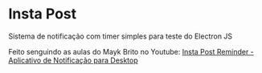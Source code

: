 # Insta Post

Sistema de notificação com timer simples para teste do Electron JS

Feito senguindo as aulas do Mayk Brito no Youtube: [Insta Post Reminder - Aplicativo de Notificação para Desktop](<https://www.youtube.com/playlist?list=PLeLKux5eT3kbD0iUjYCHmea57EGQSphc9>)
